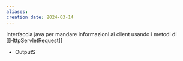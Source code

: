 ```yaml
---
aliases: 
creation date: 2024-03-14
---
```


Interfaccia java per mandare informazioni ai client usando i metodi di [[HttpServletRequest]]


- OutputS